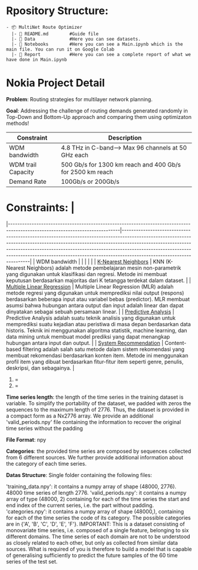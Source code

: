 
# Rpository Structure:
```
- 📦 MultiNet Route Optimizer
  |- 📄 README.md        #Guide file
  |- 📂 Data             #Here you can see datasets.
  |- 📂 Notebooks        #Here you can see a Main.ipynb which is the main file. You can run it on Google Colab
  |- 📂 Report           #Here you can see a complete report of what we have done in Main.ipynb
```


# Nokia Project Detail


**Problem**: Routing strategies for multilayer network
planning.

**Goal**: Addressing the challenge of routing demands generated randomly
in Top-Down and Bottom-Up approach and comparing them using optimizaton methods!

| Constraint                                                                                                                     | Description                                                                                                                                                                                                                                                                                                                                                   |
|-----------------------------------------------------------------------------------------------------------------------------|---------------------------------------------------------------------------------------------------------------------------------------------------------------------------------------------------------------------------------------------------------------------------------------------------------------------------------------------------------------|
| WDM bandwidth    | 4.8 THz in C-band--> Max 96 channels at 50 GHz each                                                                                                                     |
| WDM trail Capacity                                 | 500 Gb/s for 1300 km reach and 400 Gb/s for 2500 km reach |
| Demand Rate                             | 100Gb/s or  200Gb/s                                                                                                                                      |

# Constraints:                                                                                                                                                                                                                                                                        |
|-----------------------------------------------------------------------------------------------------------------------------|---------------------------------------------------------------------------------------------------------------------------------------------------------------------------------------------------------------------------------------------------------------------------------------------------------------------------------------------------------------|
| WDM bandwidth   |                                                                                                                      |
|                                 |  |
| [K-Nearest Neighbors](https://github.com/phanatagama/Data-Science/tree/master/KNNpython-master)                              | KNN (K-Nearest Neighbors) adalah metode pembelajaran mesin non-parametrik yang digunakan untuk klasifikasi dan regresi. Metode ini membuat keputusan berdasarkan majoritas dari K tetangga terdekat dalam dataset.                                                                                                                                            |
| [Multiple Linear Regression](https://github.com/phanatagama/Data-Science/tree/master/ML_Multiple-Linear-Regression--master) | Multiple Linear Regression (MLR) adalah metode regresi yang digunakan untuk memprediksi nilai output (respons) berdasarkan beberapa input atau variabel bebas (predictor). MLR membuat asumsi bahwa hubungan antara output dan input adalah linear dan dapat dinyatakan sebagai sebuah persamaan linear.                                                      |
| [Predictive Analysis](https://github.com/phanatagama/Data-Science/tree/master/Predictive%20Analysis)                        | Predictive Analysis adalah suatu teknik analisis yang digunakan untuk memprediksi suatu kejadian atau peristiwa di masa depan berdasarkan data historis. Teknik ini menggunakan algoritma statistik, machine learning, dan data mining untuk membuat model prediksi yang dapat menangkap hubungan antara input dan output.                                    |
| [System Recommendation](https://github.com/phanatagama/Data-Science/tree/master/System%20Recommendation)                    | Content-based filtering adalah salah satu metode dalam sistem rekomendasi yang membuat rekomendasi berdasarkan konten item. Metode ini menggunakan profil item yang dibuat berdasarkan fitur-fitur item seperti genre, penulis, deskripsi, dan sebagainya.                                                                                                    |

1) =
2) = 


**Time series length**: the length of the time series in the training dataset is variable. To simplify the portability of the dataset, we padded with zeros the sequences to the maximum length of 2776. Thus, the dataset is provided in a compact form as a Nx2776 array. We provide an additional 'valid_periods.npy' file containing the information to recover the original time series without the padding

**File Format**: npy

**Categories**: the provided time series are composed by sequences collected from 6 different sources. We further provide additional information about the category of each time series.

**Datas Structure**: Single folder containing the following files:

'training_data.npy': it contains a numpy array of shape (48000, 2776). 48000 time series of length 2776.
'valid_periods.npy': it contains a numpy array of type (48000, 2) containing for each of the time series the start and end index of the current series, i.e. the part without padding.
'categories.npy': it contains a numpy array of shape (48000,), containing for each of the time series the code of its category. The possible categories are in {'A', 'B', 'C', 'D', 'E', 'F'}.
IMPORTANT: This is a dataset consisting of monovariate time series, i.e. composed of a single feature, belonging to six different domains. The time series of each domain are not to be understood as closely related to each other, but only as collected from similar data sources. What is required of you is therefore to build a model that is capable of generalising sufficiently to predict the future samples of the 60 time series of the test set.





